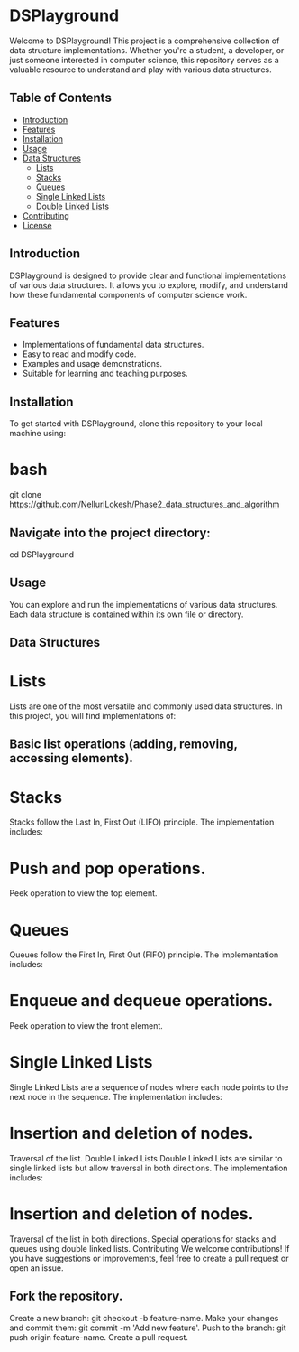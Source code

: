 # DSPlayground

Welcome to DSPlayground! This project is a comprehensive collection of data structure implementations. Whether you're a student, a developer, or just someone interested in computer science, this repository serves as a valuable resource to understand and play with various data structures.

## Table of Contents

- [Introduction](#introduction)
- [Features](#features)
- [Installation](#installation)
- [Usage](#usage)
- [Data Structures](#data-structures)
  - [Lists](#lists)
  - [Stacks](#stacks)
  - [Queues](#queues)
  - [Single Linked Lists](#single-linked-lists)
  - [Double Linked Lists](#double-linked-lists)
- [Contributing](#contributing)
- [License](#license)

## Introduction

DSPlayground is designed to provide clear and functional implementations of various data structures. It allows you to explore, modify, and understand how these fundamental components of computer science work.

## Features

- Implementations of fundamental data structures.
- Easy to read and modify code.
- Examples and usage demonstrations.
- Suitable for learning and teaching purposes.

## Installation

To get started with DSPlayground, clone this repository to your local machine using:

# bash
git clone https://github.com/NelluriLokesh/Phase2_data_structures_and_algorithm

## Navigate into the project directory:
cd DSPlayground


## Usage
You can explore and run the implementations of various data structures. Each data structure is contained within its own file or directory.

## Data Structures
# Lists
Lists are one of the most versatile and commonly used data structures. In this project, you will find implementations of:

## Basic list operations (adding, removing, accessing elements).
# Stacks
Stacks follow the Last In, First Out (LIFO) principle. The implementation includes:

# Push and pop operations.
Peek operation to view the top element.
# Queues
Queues follow the First In, First Out (FIFO) principle. The implementation includes:

# Enqueue and dequeue operations.
Peek operation to view the front element.
# Single Linked Lists
Single Linked Lists are a sequence of nodes where each node points to the next node in the sequence. The implementation includes:

# Insertion and deletion of nodes.
Traversal of the list.
Double Linked Lists
Double Linked Lists are similar to single linked lists but allow traversal in both directions. The implementation includes:

# Insertion and deletion of nodes.
Traversal of the list in both directions.
Special operations for stacks and queues using double linked lists.
Contributing
We welcome contributions! If you have suggestions or improvements, feel free to create a pull request or open an issue.

## Fork the repository.
Create a new branch: git checkout -b feature-name.
Make your changes and commit them: git commit -m 'Add new feature'.
Push to the branch: git push origin feature-name.
Create a pull request.

